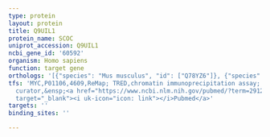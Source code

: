 ```yaml
---
type: protein
layout: protein
title: Q9UIL1
protein_name: SCOC
uniprot_accession: Q9UIL1
ncbi_gene_id: '60592'
organism: Homo sapiens
function: target gene
orthologs: '[{"species": "Mus musculus", "id": ["Q78YZ6"]}, {"species": "Rattus norvegicus", "id": ["Q5RJZ6"]}]'
tfs: 'MYC,P01106,4609,ReMap; TRED,chromatin immunoprecipitation assay; inferred by
  curator,&ensp;<a href="https://www.ncbi.nlm.nih.gov/pubmed/?term=29126285%5Buid%5D+OR+17202159%5Buid%5D"
  target="_blank"><i uk-icon="icon: link"></i>Pubmed</a>'
targets: ''
binding_sites: ''

---
```


